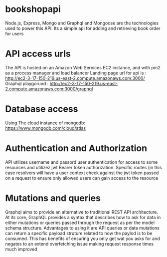# bookshopapi
Node.js, Express, Mongo and Graphql and Mongoose are the technologies used to power this API.
Its a simple api for adding and retrieving book order for users

# API access urls
The API is hosted on an Amazon Web Services EC2 instance, and with pm2 as a process manager and load balancer
Landing page url for api is : http://ec2-3-17-150-219.us-east-2.compute.amazonaws.com:3000/
Graphql playgorund : http://ec2-3-17-150-219.us-east-2.compute.amazonaws.com:3000/graphql

# Database access
Using The cloud instance of mongodb: https://www.mongodb.com/cloud/atlas


# Authentication and Authorization
API utilizes username and passord user authentication for access to some resources and utilizez jwt Bearer token authorization. Specific routes (in this case resolvers will have a user context check against the jwt token passed on a request to ensure only allowed users can gain access to the resource

# Mutations and queries
Graphql aims to provide an alternative to traditional REST API architecture. At its core, GraphQL provides a syntax that describes how to ask for data in either mutations or queries passed through the request as per the model schema structure. Advantages to using it are API queries or data mutations can return a specific payload struture related to how the paylod is to be consumed. This has benefits of ensuring you only get wat you asks for and negates to an extend overfetching issue making request response times much improved


